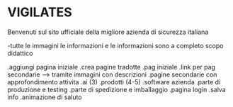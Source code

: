 # VIGILATES

Benvenuti sul sito ufficiale della migliore azienda di sicurezza italiana

-tutte le immagini le informazioni e le informazioni sono a completo scopo didattico

.aggiungi pagina iniziale
.crea pagine tradotte
.pag iniziale
    .link per pag secondarie --> tramite immagini con descrizioni
.pagine secondarie con approfondimento attivita
    .ai (3)
    .prodotti (4-5)
    .software azienda
    .parte di produzione e testing 
    .parte di spedizione e imballaggio 
.pagina login
.salva info
.animazione di saluto
